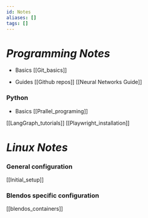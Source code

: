 ```yaml
---
id: Notes
aliases: []
tags: []
---
```


# _Programming Notes_

-  Basics
[[Git_basics]]

-  Guides
[[Github repos]]
[[Neural Networks Guide]]


### Python
-  Basics
[[Prallel_programing]]

[[LangGraph_tutorials]]
[[Playwright_installation]]


# _Linux Notes_

### General configuration
[[Initial_setup]]

### Blendos specific configuration
[[blendos_containers]]

